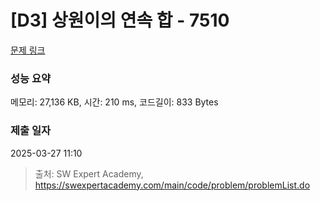 # [D3] 상원이의 연속 합 - 7510 

[문제 링크](https://swexpertacademy.com/main/code/problem/problemDetail.do?contestProbId=AWoEzJFa2A4DFARq) 

### 성능 요약

메모리: 27,136 KB, 시간: 210 ms, 코드길이: 833 Bytes

### 제출 일자

2025-03-27 11:10



> 출처: SW Expert Academy, https://swexpertacademy.com/main/code/problem/problemList.do
